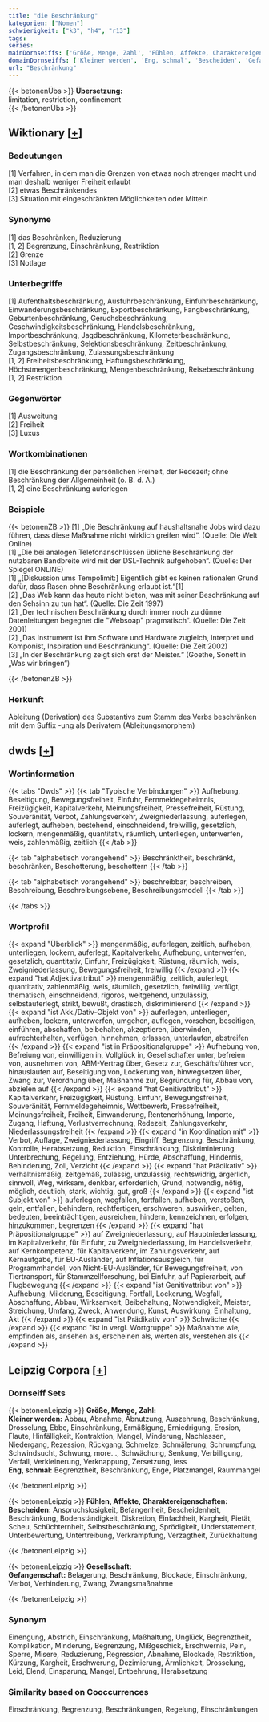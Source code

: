```yaml
---
title: "die Beschränkung"
kategorien: ["Nomen"]
schwierigkeit: ["k3", "h4", "r13"]
tags:
series:
mainDornseiffs: ['Größe, Menge, Zahl', 'Fühlen, Affekte, Charaktereigenschaften', 'Gesellschaft']
domainDornseiffs: ['Kleiner werden', 'Eng, schmal', 'Bescheiden', 'Gefangenschaft']
url: "Beschränkung"
---
```


{{< betonenÜbs >}}
**Übersetzung:**  
limitation, restriction, confinement  
{{< /betonenÜbs >}}

## Wiktionary [[+](https://de.wiktionary.org/wiki/Beschränkung)]

### Bedeutungen
[1] Verfahren, in dem man die Grenzen von etwas noch strenger macht und man deshalb weniger Freiheit erlaubt  
[2] etwas Beschränkendes  
[3] Situation mit eingeschränkten Möglichkeiten oder Mitteln  

### Synonyme
[1] das Beschränken, Reduzierung  
[1, 2] Begrenzung, Einschränkung, Restriktion  
[2] Grenze  
[3] Notlage  

### Unterbegriffe
[1] Aufenthaltsbeschränkung, Ausfuhrbeschränkung, Einfuhrbeschränkung, Einwanderungsbeschränkung, Exportbeschränkung, Fangbeschränkung, Geburtenbeschränkung, Geruchsbeschränkung, Geschwindigkeitsbeschränkung, Handelsbeschränkung, Importbeschränkung, Jagdbeschränkung, Kilometerbeschränkung, Selbstbeschränkung, Selektionsbeschränkung, Zeitbeschränkung, Zugangsbeschränkung, Zulassungsbeschränkung  
[1, 2] Freiheitsbeschränkung, Haftungsbeschränkung, Höchstmengenbeschränkung, Mengenbeschränkung, Reisebeschränkung  
[1, 2] Restriktion  

### Gegenwörter
[1] Ausweitung  
[2] Freiheit  
[3] Luxus  

### Wortkombinationen
[1] die Beschränkung der persönlichen Freiheit, der Redezeit; ohne Beschränkung der Allgemeinheit (o. B. d. A.)  
[1, 2] eine Beschränkung auferlegen  

### Beispiele
{{< betonenZB >}}
[1] „Die Beschränkung auf haushaltsnahe Jobs wird dazu führen, dass diese Maßnahme nicht wirklich greifen wird“. (Quelle: Die Welt Online)  
[1] „Die bei analogen Telefonanschlüssen übliche Beschränkung der nutzbaren Bandbreite wird mit der DSL-Technik aufgehoben“. (Quelle: Der Spiegel ONLINE)  
[1] „[Diskussion ums Tempolimit:] Eigentlich gibt es keinen rationalen Grund dafür, dass Rasen ohne Beschränkung erlaubt ist.“[1]  
[2] „Das Web kann das heute nicht bieten, was mit seiner Beschränkung auf den Sehsinn zu tun hat“. (Quelle: Die Zeit 1997)  
[2] „Der technischen Beschränkung durch immer noch zu dünne Datenleitungen begegnet die "Websoap" pragmatisch“. (Quelle: Die Zeit 2001)  
[2] „Das Instrument ist ihm Software und Hardware zugleich, Interpret und Komponist, Inspiration und Beschränkung“. (Quelle: Die Zeit 2002)  
[3] „In der Beschränkung zeigt sich erst der Meister.“ (Goethe, Sonett in „Was wir bringen“)  

{{< /betonenZB >}}
### Herkunft
Ableitung (Derivation) des Substantivs zum Stamm des Verbs beschränken mit dem Suffix -ung als Derivatem (Ableitungsmorphem)  



## dwds [[+](https://www.dwds.de/wb/Beschränkung)]

### Wortinformation
{{< tabs "Dwds" >}}
{{< tab "Typische Verbindungen" >}}
Aufhebung, Beseitigung, Bewegungsfreiheit, Einfuhr, Fernmeldegeheimnis, Freizügigkeit, Kapitalverkehr, Meinungsfreiheit, Pressefreiheit, Rüstung, Souveränität, Verbot, Zahlungsverkehr, Zweigniederlassung, auferlegen, auferlegt, aufheben, bestehend, einschneidend, freiwillig, gesetzlich, lockern, mengenmäßig, quantitativ, räumlich, unterliegen, unterwerfen, weis, zahlenmäßig, zeitlich
{{< /tab >}}

{{< tab "alphabetisch vorangehend" >}}
Beschränktheit, beschränkt, beschränken, Beschotterung, beschottern
{{< /tab >}}

{{< tab "alphabetisch vorangehend" >}}
beschreibbar, beschreiben, Beschreibung, Beschreibungsebene, Beschreibungsmodell
{{< /tab >}}

{{< /tabs >}}

### Wortprofil
{{< expand "Überblick" >}} mengenmäßig, auferlegen, zeitlich, aufheben, unterliegen, lockern, auferlegt, Kapitalverkehr, Aufhebung, unterwerfen, gesetzlich, quantitativ, Einfuhr, Freizügigkeit, Rüstung, räumlich, weis, Zweigniederlassung, Bewegungsfreiheit, freiwillig {{< /expand >}}
{{< expand "hat Adjektivattribut" >}} mengenmäßig, zeitlich, auferlegt, quantitativ, zahlenmäßig, weis, räumlich, gesetzlich, freiwillig, verfügt, thematisch, einschneidend, rigoros, weitgehend, unzulässig, selbstauferlegt, strikt, bewußt, drastisch, diskriminierend {{< /expand >}}
{{< expand "ist Akk./Dativ-Objekt von" >}} auferlegen, unterliegen, aufheben, lockern, unterwerfen, umgehen, auflegen, vorsehen, beseitigen, einführen, abschaffen, beibehalten, akzeptieren, überwinden, aufrechterhalten, verfügen, hinnehmen, erlassen, unterlaufen, abstreifen {{< /expand >}}
{{< expand "ist in Präpositionalgruppe" >}} Aufhebung von, Befreiung von, einwilligen in, Vollglück in, Gesellschafter unter, befreien von, ausnehmen von, ABM-Vertrag über, Gesetz zur, Geschäftsführer von, hinauslaufen auf, Beseitigung von, Lockerung von, hinwegsetzen über, Zwang zur, Verordnung über, Maßnahme zur, Begründung für, Abbau von, abzielen auf {{< /expand >}}
{{< expand "hat Genitivattribut" >}} Kapitalverkehr, Freizügigkeit, Rüstung, Einfuhr, Bewegungsfreiheit, Souveränität, Fernmeldegeheimnis, Wettbewerb, Pressefreiheit, Meinungsfreiheit, Freiheit, Einwanderung, Rentenerhöhung, Importe, Zugang, Haftung, Verlustverrechnung, Redezeit, Zahlungsverkehr, Niederlassungsfreiheit {{< /expand >}}
{{< expand "in Koordination mit" >}} Verbot, Auflage, Zweigniederlassung, Eingriff, Begrenzung, Beschränkung, Kontrolle, Herabsetzung, Reduktion, Einschränkung, Diskriminierung, Unterbrechung, Regelung, Entziehung, Hürde, Abschaffung, Hindernis, Behinderung, Zoll, Verzicht {{< /expand >}}
{{< expand "hat Prädikativ" >}} verhältnismäßig, zeitgemäß, zulässig, unzulässig, rechtswidrig, ärgerlich, sinnvoll, Weg, wirksam, denkbar, erforderlich, Grund, notwendig, nötig, möglich, deutlich, stark, wichtig, gut, groß {{< /expand >}}
{{< expand "ist Subjekt von" >}} auferlegen, wegfallen, fortfallen, aufheben, verstoßen, geln, entfallen, behindern, rechtfertigen, erschweren, auswirken, gelten, bedeuten, beeinträchtigen, ausreichen, hindern, kennzeichnen, erfolgen, hinzukommen, begrenzen {{< /expand >}}
{{< expand "hat Präpositionalgruppe" >}} auf Zweigniederlassung, auf Hauptniederlassung, im Kapitalverkehr, für Einfuhr, zu Zweigniederlassung, im Handelsverkehr, auf Kernkompetenz, für Kapitalverkehr, im Zahlungsverkehr, auf Kernaufgabe, für EU-Ausländer, auf Inflationsausgleich, für Programmhandel, von Nicht-EU-Ausländer, für Bewegungsfreiheit, von Tiertransport, für Stammzellforschung, bei Einfuhr, auf Papierarbeit, auf Flugbewegung {{< /expand >}}
{{< expand "ist Genitivattribut von" >}} Aufhebung, Milderung, Beseitigung, Fortfall, Lockerung, Wegfall, Abschaffung, Abbau, Wirksamkeit, Beibehaltung, Notwendigkeit, Meister, Streichung, Umfang, Zweck, Anwendung, Kunst, Auswirkung, Einhaltung, Akt {{< /expand >}}
{{< expand "ist Prädikativ von" >}} Schwäche {{< /expand >}}
{{< expand "ist in vergl. Wortgruppe" >}} Maßnahme wie, empfinden als, ansehen als, erscheinen als, werten als, verstehen als {{< /expand >}}

## Leipzig Corpora [[+](https://corpora.uni-leipzig.de/en/res?word=Beschränkung&corpusId=deu_newscrawl-public_2018)]

### Dornseiff Sets
{{< betonenLeipzig >}}
**Größe, Menge, Zahl:**  
**Kleiner werden:** Abbau, Abnahme, Abnutzung, Auszehrung, Beschränkung, Drosselung, Ebbe, Einschränkung, Ermäßigung, Erniedrigung, Erosion, Flaute, Hinfälligkeit, Kontraktion, Mangel, Minderung, Nachlassen, Niedergang, Rezession, Rückgang, Schmelze, Schmälerung, Schrumpfung, Schwindsucht, Schwung, more..., Schwächung, Senkung, Verbilligung, Verfall, Verkleinerung, Verknappung, Zersetzung, less  
**Eng, schmal:** Begrenztheit, Beschränkung, Enge, Platzmangel, Raummangel  

{{< /betonenLeipzig >}}


{{< betonenLeipzig >}}
**Fühlen, Affekte, Charaktereigenschaften:**  
**Bescheiden:** Anspruchslosigkeit, Befangenheit, Bescheidenheit, Beschränkung, Bodenständigkeit, Diskretion, Einfachheit, Kargheit, Pietät, Scheu, Schüchternheit, Selbstbeschränkung, Sprödigkeit, Understatement, Unterbewertung, Untertreibung, Verkrampfung, Verzagtheit, Zurückhaltung  

{{< /betonenLeipzig >}}


{{< betonenLeipzig >}}
**Gesellschaft:**  
**Gefangenschaft:** Belagerung, Beschränkung, Blockade, Einschränkung, Verbot, Verhinderung, Zwang, Zwangsmaßnahme  

{{< /betonenLeipzig >}}

### Synonym
Einengung, Abstrich, Einschränkung, Maßhaltung, Unglück, Begrenztheit, Komplikation, Minderung, Begrenzung, Mißgeschick, Erschwernis, Pein, Sperre, Misere, Reduzierung, Regression, Abnahme, Blockade, Restriktion, Kürzung, Kargheit, Erschwerung, Dezimierung, Ärmlichkeit, Drosselung, Leid, Elend, Einsparung, Mangel, Entbehrung, Herabsetzung


### Similarity based on Cooccurrences
Einschränkung, Begrenzung, Beschränkungen, Regelung, Einschränkungen

